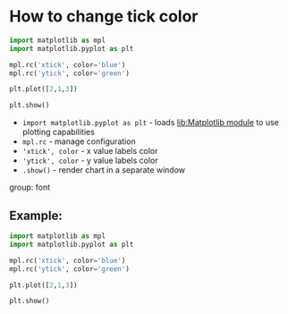 # How to change tick color

```python
import matplotlib as mpl
import matplotlib.pyplot as plt

mpl.rc('xtick', color='blue')
mpl.rc('ytick', color='green')

plt.plot([2,1,3])

plt.show()
```

- `import matplotlib.pyplot as plt` - loads [lib:Matplotlib module](python-matplotlib/how-to-install-matplotlib-python-lib-in-ubuntu-ubuntuversion) to use plotting capabilities
- `mpl.rc` - manage configuration
- `'xtick', color` - x value labels color
- `'ytick', color` - y value labels color
- `.show()` - render chart in a separate window

group: font

## Example: 
```python
import matplotlib as mpl
import matplotlib.pyplot as plt

mpl.rc('xtick', color='blue')
mpl.rc('ytick', color='green')

plt.plot([2,1,3])

plt.show()
```

